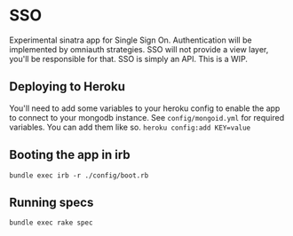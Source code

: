 # SSO
Experimental sinatra app for Single Sign On.  Authentication will be
implemented by omniauth strategies.  SSO will not provide a view layer,
you'll be responsible for that.  SSO is simply an API. This is a WIP.

## Deploying to Heroku
You'll need to add some variables to your heroku config to enable the
app to connect to your mongodb instance.  See `config/mongoid.yml` for
required variables.  You can add them like so.
`heroku config:add KEY=value`

## Booting the app in irb
`bundle exec irb -r ./config/boot.rb`

## Running specs
`bundle exec rake spec`
